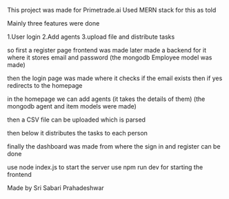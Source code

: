 This project was made for Primetrade.ai
Used MERN stack for this as told
 

 Mainly three features were done

 1.User login
 2.Add agents
 3.upload file and distribute tasks

 so first a register page frontend was made
 later made a backend for it where it stores email and password (the mongodb Employee model was made)

 then the login page was made where it checks if the email exists then if yes redirects to the homepage

 in the homepage we can add agents (it takes the details of them) (the mongodb agent and item models were made)

 then a CSV file can be uploaded which is parsed 

 then below it distributes the tasks to each person

 finally the dashboard was made from where the sign in and register can be done

use node index.js to start the server
use npm run dev for starting the frontend

Made by Sri Sabari Prahadeshwar